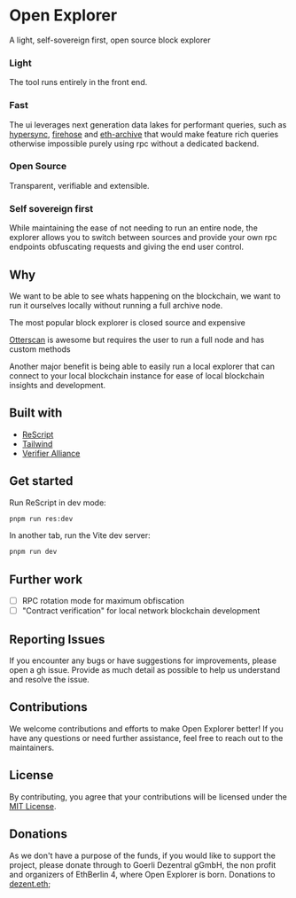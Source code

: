 # Open Explorer

A light, self-sovereign first, open source block explorer

### Light

The tool runs entirely in the front end.

### Fast

The ui leverages next generation data lakes for performant queries, such as [hypersync](https://docs.envio.dev/docs/overview-hypersync), [firehose](https://github.com/streamingfast/firehose-core/tree/develop/firehose) and [eth-archive](https://github.com/subsquid/eth-archive) that would make feature rich queries otherwise impossible purely using rpc without a dedicated backend.

### Open Source

Transparent, verifiable and extensible.

### Self sovereign first

While maintaining the ease of not needing to run an entire node, the explorer allows you to switch between sources and provide your own rpc endpoints obfuscating requests and giving the end user control.

## Why

We want to be able to see whats happening on the blockchain, we want to run it ourselves locally without running a full archive node.

The most popular block explorer is closed source and expensive

[Otterscan](https://github.com/otterscan/otterscan) is awesome but requires the user to run a full node and has custom methods

Another major benefit is being able to easily run a local explorer that can connect to your local blockchain instance for ease of local blockchain insights and development.

## Built with

- [ReScript](https://rescript-lang.org)
- [Tailwind](https://tailwindcss.com/)
- [Verifier Alliance](https://verifieralliance.org)

## Get started

Run ReScript in dev mode:

```sh
pnpm run res:dev
```

In another tab, run the Vite dev server:

```sh
pnpm run dev
```

## Further work

- [ ] RPC rotation mode for maximum obfiscation
- [ ] "Contract verification" for local network blockchain development

## Reporting Issues

If you encounter any bugs or have suggestions for improvements, please open a gh issue. Provide as much detail as possible to help us understand and resolve the issue.

## Contributions

We welcome contributions and efforts to make Open Explorer better! If you have any questions or need further assistance, feel free to reach out to the maintainers.

## License

By contributing, you agree that your contributions will be licensed under the [MIT License](/LICENSE.md).

## Donations

As we don't have a purpose of the funds, if you would like to support the project, please donate through to Goerli Dezentral gGmbH, the non profit and organizers of EthBerlin 4, where Open Explorer is born.
Donations to [dezent.eth](https://etherscan.io/address/0x59cc3Fc56B8B2988F259EC1E6f3446907130f728);
